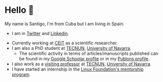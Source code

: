 # Hello 👋

My name is Santigo, I'm from Cuba but I am living in Spain.
- I am in [Twitter](https://twitter.com/sfl0r3nz05) and [Linkedin](linkedin.com/in/sfl0r3nz05).

* Currently working at [CEIT](https://ceit.es) as a scientific researcher.
* I am also a PhD student at [TECNUN](https://tecnun.unav.edu/), [University of Navarra](https://www.unav.edu/).
  * The scientific activity in terms of articles/manuscripts published can be found in my [Google Schoolar profile](https://scholar.google.com/citations?user=mfozVfMAAAAJ&hl=en) or in my [Publons profile](https://publons.com/researcher/1967572/santiago-figueroa-lorenzo).
* I also work as a [visiting professor](https://www.unav.edu/web/departamento-de-ingenieria-electrica-y-electronica/personal/otros-profesores-asociados-e-invitados#:~:text=Figueroa%20Lorenzo%2C%20Santiago) at [TECNUN](https://tecnun.unav.edu/), [University of Navarra](https://www.unav.edu/).
* I have started an internship in the [Linux Foundation's mentorship program](https://mentorship.lfx.linuxfoundation.org/project/d8a154c6-41fb-4733-b3c8-df37796e7fa3).
